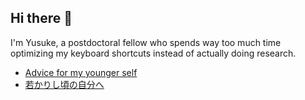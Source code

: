 ## Hi there 👋

I'm Yusuke, a postdoctoral fellow who spends way too much time optimizing my keyboard shortcuts instead of actually doing research.

- [Advice for my younger self](./advice-for-my-younger-myself-en.md)
- [若かりし頃の自分へ](./advice-for-my-younger-myself-ja.md)

